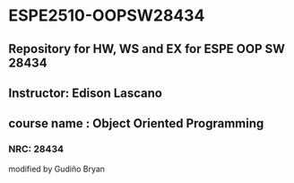 # ESPE2510-OOPSW28434
## Repository for HW, WS and EX for ESPE OOP SW 28434
## Instructor: Edison Lascano
## course name : Object Oriented Programming
### NRC: 28434
modified by Gudiño Bryan
